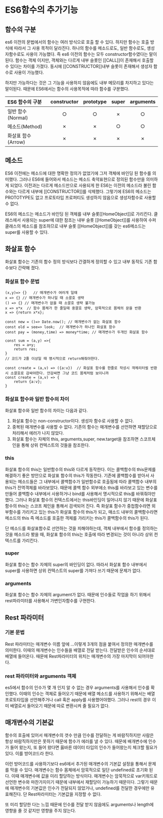 # ES6함수의 추가기능

## 함수의 구분

es6 이전의 문법에서의 함수는 여러 방식으로 호출 할 수 있다. 하지만 함수는 호출 방식에 따라서 그 사용 목적이 달라진다. 하나의 함수를 메소드로도, 일반 함수로도, 생성자함수로도 사용이 가능했다. 즉 es6 이전의 함수는 모두 constructor함수였다는 말이 된다. 함수는 객체 이지만, 객체와는 다르게 내부 슬롯인 [[CALL]]이 존재해서 호출할 수 있다는 차이를 가졌다. 동시에 [[CONSTRUCTOR]]내부 슬롯이 존재해서 생성자 함수로 사용이 가능했다.

하지만 가능하다는 것은 그 기능을 사용하지 않음에도 내부 메모리를 차지하고 있다는 말이된다. 때문에 ES6에서는 함수의 사용목적에 따라 함수를 구분했다.

| ES6 함수의 구분    | constructor | prototype | super | arguments |
| :----------------- | :---------: | :-------: | :---: | :-------: |
| 일반 함수(Normal)  |      ○      |     ○     |   ✗   |     ○     |
| 메소드(Method)     |      ✗      |     ✗     |   ○   |     ○     |
| 화살표 함수(Arrow) |      ✗      |     ✗     |   ✗   |     ✗     |



## 메소드

ES6 이전에는 메소드에 대한 명확한 정의가 없었기에 그저 객체에 바인딩 된 함수를 의미했다. 그러나 ES6에 들어와서 메소드는 메소드 축약표현으로 정의된 함수만을 의미하게 되었다. 이전과는 다르게 메소드만으로 사용되게 한 ES6는 이전의 메소드라 불린 함수와는 다르게 내부에 [[CONSTRUCTOR]]를 삭제했다. 그렇기에 ES6의 메소드는 PROTOTYPE도 없고 프로토타입 프로퍼티도 생성하지 않음으로 생성자함수로 사용할 수 없다.

ES6의 메소드는 메소드가 바인딩 된 객체를 내부 슬롯[[HomeObject]]로 가리킨다. 클래스에서 사용되는 super에 대한 참조는 내부 슬롯 [[HomeObject]]를 사용하여 수퍼 클래스의 메소드를 참조하므로 내부 슬롯 [[HomeObject]]를 갖는 es6메소드는 super를 사용할 수 있다.



## 화살표 함수

화살표 함수는 기존의 함수 정의 방식보다 간결하게 정의할 수 있고 내부 동작도 기존 함수보다 간략해 졌다.



### 화살표 함수 문법

```
(x,y)=> {}   // 매개변수가 여러개 일때
x => {} // 매개변수가 하나일 때 소괄호 생략
() => {} // 매개변수가 없을 때 소괄호 생략 불가능
x => x*x  // 함수 몸체가 한 줄일때 중괄호 생략, 암묵적으로 몸체의 문을 반환
x => {return x*x};

const new = ()=> Date.now(); // 매개변수가 없는 화살표 함수
const old = see=> look;  // 매개변수가 하나인 화살표 함수
const pay = (money,time) => money*time; // 매개변수가 두개인 화살표 함수

const sum = (a,y) =>{
	res = a+y;
	return res;
}
// 코드가 2줄 이상일 때 명시적으로 return해줘야한다.

const create = (a,v) => ({a:v})  // 화살표 함수를 한줄로 작성시 객체리터럴 반환시 소괄호로 감싸야한다. 안감싸면 그냥 코드 몸체처럼 보이니까
const create = (a,v) => {
	return {a:v};
}
```

### 화살표 함수와 일반 함수의 차이

화살표 함수와 일반 함수의 차이는 다음과 같다.

1. 화살표 함수는 non-constructor이다. 생성자 함수로 사용할 수 없다.
2. 중복된 매개변수를 사용할 수 없다. 기존의 함수는 매개변수를 선언하면 재할당으로 처리해서 에러가 나지 않았다.
3. 화살표 함수는 자체의 this, arguments,super, new.target을 참조하면 스코프체인을 통해 상위 컨텍스트의 것들을 참조한다.



### this

화살표 함수의 this는 일반함수의 this와 다르게 동작한다. 이는 콜백함수의 this문제를 해결하기 좋은 방안으로 화살표 함수의 this가 작동한다. 기존에 콜백함수를 받아서 사용되는 메소드들은 그 내부에서 콜백함수가 일반함수로 호출됨에 따라 콜백함수 내부의 this가 전역객체를 바라보았다. 때문에 콜백 함수 외부에소 this를 바라보고 있는 변수를 만들어 콜백함수 내부에서 사용하거나 bind를 사용해서 명시적으로 this를 바꿔줘야만 했다. 그러나 화살표 함수의 컨텍스트에서는 this바인딩이 일어나지 않기 때문에 화살표 함수의 this는 스코프 체인을 통해서 검색되어 진다. 즉 화살표 함수가 중첩함수라면 외부함수를 가리키고 있는 this가 화살표 함수의 this가 되고, 매소드 내부의 콜백함수라면 메소드의 this 즉 메소드를 호출한 객체를 가리키는 this가 콜백함수의 this가 된다.

단 메소드를 화살표함수로 선언하는 것을 피해야하는데, 객체 내부에서 함수를 정의하는 것을 메소드라 봤을 때, 화살표 함수의 this는 호출에 따라 변경되는 것이 아니라 상위 컨텍스트를 가리킨다.

### super

화살표 함수는 함수 자체의 super의 바인딩이 없다. 따라서 화살표 함수 내부에서 super를 사용하면 상위 컨텍스트의 super를 가져다 쓰기 때문에 문제가 없다.

### arguments

화살표 함수는 함수 자체의 argument가 없다. 때문에 인수들로 작업을 하기 위해서 rest파라미터를 사용해서 가변인자함수를 구현한다.



## Rest 파라미터

### 기본 문법

Rest 파라미터는 매개변수 이름 앞에 ...이렇게 3개의 점을 붙여서 정의한 매개변수를 의미한다. 이때의 매개변수는 인수들을 배열로 전달 받는다. 전달받은 인수의 순서대로 배열에 들어온다. 때문에 Rest파라미터의 위치는 매개변수의 가장 마지막이 되어야한다.



### rest 파라미터와 arguments 객체

es5에서 함수의 인수가 몇 개 인지 알 수 없는 경우 arguments를 사용해서 인수를 확인했다. 이때의 인수는 객체로 들어오기 때문에 배열 메소드를 사용하기 위해서는 배열 프로토타입을 선언해주거나 call 혹은 apply를 사용했어야했다. 그러나 rest의 경우 이미 배열로서 들어오기 때문에 따로 변환시켜 줄 필요가 없다.



## 매개변수의 기본값

함수의 호출에 있어서 매개변수의 갯수 만큼 인수를 전달하는 게 바람직하지만 사람은 항상 바람직하지만은 못하기 때문에 함수가 에러를 낼 수 있다. 때문에 배개변수에 인수가 들어 왔는지, 또 들어 왔다면 옳바른 데이터 타입의 인수가 들어왔는지 체크할 필요가 있다. 이를 방어코드라 한다.

이런 방어코드를 사용하기보다 es6에서 추가된 매개변수의 기본값 설정을 통해서 문제를 막을 수 있다. 매개변수는 함수 몸체에서 암묵적으로 일단 undefined로 초기화 된다. 이때 매개변수에 값을 미리 할당하는 방식이다. 매개변수는 암묵적으로 var키워드로 선언한 변수와 마찬가지이기 때문에 내부에서 재할당이 가능하기 때문이다. 그렇기 때문에 매개변수의 기본값은 인수가 전달되지 않았거나, undefined를 전달한 경우에만 유효해진다. 단 Rest파라미터는 기본값을 지정할 수 없다.

또 미리 할당한 다는 느낌 때문에 인수를 전달 받지 않음에도 arguments나 length에 영향을 줄 것 같지만 영향을 주지 않는다.